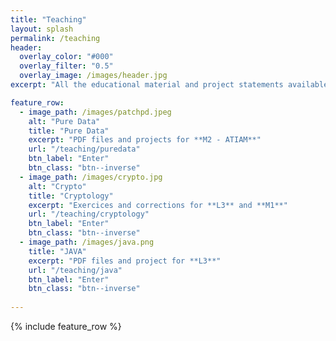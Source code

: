```yaml
---
title: "Teaching"
layout: splash
permalink: /teaching
header:
  overlay_color: "#000"
  overlay_filter: "0.5"
  overlay_image: /images/header.jpg
excerpt: "All the educational material and project statements available here."

feature_row:
  - image_path: /images/patchpd.jpeg
    alt: "Pure Data"
    title: "Pure Data"
    excerpt: "PDF files and projects for **M2 - ATIAM**"
    url: "/teaching/puredata"
    btn_label: "Enter"
    btn_class: "btn--inverse"
  - image_path: /images/crypto.jpg
    alt: "Crypto"
    title: "Cryptology"
    excerpt: "Exercices and corrections for **L3** and **M1**"
    url: "/teaching/cryptology"
    btn_label: "Enter"
    btn_class: "btn--inverse"
  - image_path: /images/java.png
    title: "JAVA"
    excerpt: "PDF files and project for **L3**"
    url: "/teaching/java"
    btn_label: "Enter"
    btn_class: "btn--inverse"
    
---
```

{% include feature_row %}
